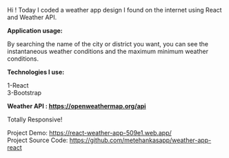 Hi ! Today I coded a weather app design I found on the internet using React and Weather API.

<b>Application usage:</b>

By searching the name of the city or district you want, you can see the instantaneous weather conditions and the maximum minimum weather conditions.

<b>Technologies I use:</b>

1-React <br/>
3-Bootstrap

<b>Weather API : https://openweathermap.org/api</b>

Totally Responsive!

Project Demo: https://react-weather-app-509e1.web.app/<br/>
Project Source Code: https://github.com/metehankasapp/weather-app-react
